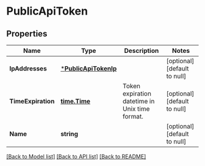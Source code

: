 # PublicApiToken

## Properties
Name | Type | Description | Notes
------------ | ------------- | ------------- | -------------
**IpAddresses** | [***PublicApiTokenIp**](PublicApiTokenIp.md) |  | [optional] [default to null]
**TimeExpiration** | [**time.Time**](time.Time.md) | Token expiration datetime in Unix time format. | [optional] [default to null]
**Name** | **string** |  | [optional] [default to null]

[[Back to Model list]](../README.md#documentation-for-models) [[Back to API list]](../README.md#documentation-for-api-endpoints) [[Back to README]](../README.md)


